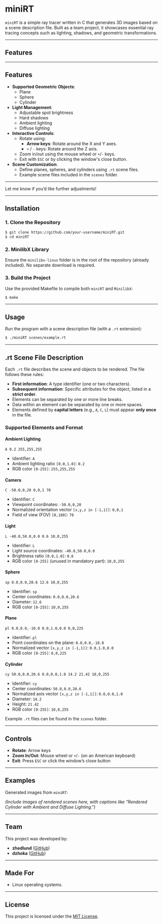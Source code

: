 # miniRT
`miniRT` is a simple ray tracer written in C that generates 3D images based on a scene description file. Built as a team project, it showcases essential ray tracing concepts such as lighting, shadows, and geometric transformations.  

---

## **Features**

---

## **Features**

- **Supported Geometric Objects**:
  - Plane
  - Sphere
  - Cylinder
- **Light Management**:
  - Adjustable spot brightness
  - Hard shadows
  - Ambient lighting
  - Diffuse lighting
- **Interactive Controls**:
  - Rotate using:
    - **Arrow keys**: Rotate around the X and Y axes.
    - `+` / `-` keys: Rotate around the Z axis.
  - Zoom in/out using the mouse wheel or `+`/`-` keys.
  - Exit with `ESC` or by clicking the window's close button.
- **Scene Customization**:
  - Define planes, spheres, and cylinders using `.rt` scene files.
  - Example scene files included in the `scenes` folder.

---

Let me know if you’d like further adjustments!

---

## **Installation**

### 1. Clone the Repository
```bash
$ git clone https://github.com/your-username/miniRT.git
$ cd miniRT
```

### 2. MinilibX Library
Ensure the `minilibx-linux` folder is in the root of the repository (already included). No separate download is required.

### 3. Build the Project
Use the provided Makefile to compile both `miniRT` and `MinilibX`:
```bash
$ make
```

---

## **Usage**

Run the program with a scene description file (with a `.rt` extension):
```bash
$ ./miniRT scenes/example.rt
```

---

## **.rt Scene File Description**

Each `.rt` file describes the scene and objects to be rendered. The file follows these rules:
- **First information**: A type identifier (one or two characters).
- **Subsequent information**: Specific attributes for the object, listed in a **strict order**.
- Elements can be separated by one or more line breaks.
- Data within an element can be separated by one or more spaces.
- Elements defined by **capital letters** (e.g., `A`, `C`, `L`) must appear **only once** in the file.

### **Supported Elements and Format**
#### **Ambient Lighting**
```text
A 0.2 255,255,255
```
- Identifier: `A`
- Ambient lighting ratio `[0.0,1.0]`: `0.2`
- RGB color `[0-255]`: `255,255,255`

#### **Camera**
```text
C -50.0,0,20 0,0,1 70
```
- Identifier: `C`
- Viewpoint coordinates: `-50.0,0,20`
- Normalized orientation vector `[x,y,z in [-1,1]]`: `0,0,1`
- Field of view (FOV) `[0,180]`: `70`

#### **Light**
```text
L -40.0,50.0,0.0 0.6 10,0,255
```
- Identifier: `L`
- Light source coordinates: `-40.0,50.0,0.0`
- Brightness ratio `[0.0,1.0]`: `0.6`
- RGB color `[0-255]` (unused in mandatory part): `10,0,255`

#### **Sphere**
```text
sp 0.0,0.0,20.6 12.6 10,0,255
```
- Identifier: `sp`
- Center coordinates: `0.0,0.0,20.6`
- Diameter: `12.6`
- RGB color `[0-255]`: `10,0,255`

#### **Plane**
```text
pl 0.0,0.0,-10.0 0.0,1.0,0.0 0,0,225
```
- Identifier: `pl`
- Point coordinates on the plane: `0.0,0.0,-10.0`
- Normalized vector `[x,y,z in [-1,1]]`: `0.0,1.0,0.0`
- RGB color `[0-255]`: `0,0,225`

#### **Cylinder**
```text
cy 50.0,0.0,20.6 0.0,0.0,1.0 14.2 21.42 10,0,255
```
- Identifier: `cy`
- Center coordinates: `50.0,0.0,20.6`
- Normalized axis vector `[x,y,z in [-1,1]]`: `0.0,0.0,1.0`
- Diameter: `14.2`
- Height: `21.42`
- RGB color `[0-255]`: `10,0,255`

Example `.rt` files can be found in the `scenes` folder.

---

## **Controls**

- **Rotate**: Arrow keys  
- **Zoom In/Out**: Mouse wheel or `+`/`-` (on an American keyboard)  
- **Exit**: Press `ESC` or click the window’s close button  

---

## **Examples**

Generated images from `miniRT`:  

*(Include images of rendered scenes here, with captions like "Rendered Cylinder with Ambient and Diffuse Lighting.")*

---

## **Team**

This project was developed by:
- **zhedlund** ([GitHub](https://github.com/zhedlund))  
- **dzhoka** ([GitHub](https://github.com/dzhoka))

---

## **Made For**

- Linux operating systems.

---

## **License**

This project is licensed under the [MIT License](LICENSE).
